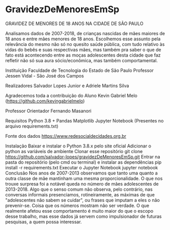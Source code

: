 # GravidezDeMenoresEmSp

GRAVIDEZ DE MENORES DE 18 ANOS NA CIDADE DE SÃO PAULO

Analisamos dados de 2007-2018, de crianças nascidas de mães maiores de 18 anos e entre mães menores de 18 anos. Escolhemos esse assunto pela
relevância do mesmo não só no quesito saúde pública, com tudo relativo às vidas do bebês e suas respectivas mães, mas também pra saber o que
de fato está acontecendo entre as moças adolescentes desta cidade que faz refletir não só sua aura sócio/econômica, mas também comportamental.

Instituição
Faculdade de Tecnologia do Estado de São Paulo Professor Jessen Vidal - São José dos Campos

Realizadores
Salvador Lopes Junior e Adriele Martins Silva

Agradecemos toda a contribuição do Aluno Kevin Gabriel Melo (https://github.com/kevingabrielmelo)

Professor Orientador
Fernando Masanori

Requisitos
Python 3.8 + Pandas Matplotlib Jupyter Notebook (Presentes no arquivo requirements.txt)

Fonte dos dados https://www.redesocialdecidades.org.br

Instalação
Baixar e instalar o Python 3.8.x pelo site oficial
Adicionar o python as variáveis de ambiente
Clonar esse repositório
git clone https://github.com/salvador-lopes/gravidezDeMenoresEmSp.git
Entrar na pasta do repositório (pelo cmd ou terminal) e instalar as dependências
pip install -r requirements.txt
Executar o Jupyter Notebook
jupyter notebook
Conclusão
Nos anos de 2007-2013 observamos que tanto uma quanto a outra classe de mãe mantinham uma mesma proporcionalidade.
O que nos trouxe surpresa foi a notável queda no número de mães adolescentes de 2013-2018.
Algo que o senso comum não observa, pelo contrário, nas conversas informais presenciamos, rotineiramente, as máximas de que 
"adolescentes não sabem se cuidar", ou frases que imputam a eles o não prevenir-se. Coisa que os números mostram não ser verdade.
O que realmente afetou esse comportamento é muito maior do que o escopo desse trabalho, mas esse dados já servem como impulsionador
de futuras pesquisas, a quem possa interessar.
